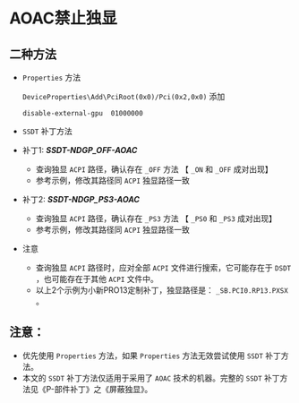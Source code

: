 # AOAC禁止独显

## 二种方法

- `Properties` 方法

  `DeviceProperties\Add\PciRoot(0x0)/Pci(0x2,0x0)` 添加

  ``` 
  disable-external-gpu	01000000 
  ```

-  `SSDT` 补丁方法

  - 补丁1: ***SSDT-NDGP_OFF-AOAC*** 
    - 查询独显 `ACPI` 路径，确认存在 `_OFF` 方法  【 `_ON`  和  `_OFF` 成对出现】
    - 参考示例，修改其路径同 `ACPI` 独显路径一致
  - 补丁2: ***SSDT-NDGP_PS3-AOAC*** 
    - 查询独显 `ACPI` 路径，确认存在 `_PS3` 方法  【 `_PS0`  和  `_PS3` 成对出现】
    - 参考示例，修改其路径同 `ACPI` 独显路径一致
  - 注意
    - 查询独显 `ACPI` 路径时，应对全部 `ACPI` 文件进行搜索，它可能存在于 `DSDT` ，也可能存在于其他 `ACPI` 文件中。
    - 以上2个示例为小新PRO13定制补丁，独显路径是： `_SB.PCI0.RP13.PXSX` 。

## 注意：

- 优先使用 `Properties` 方法，如果 `Properties` 方法无效尝试使用 `SSDT` 补丁方法。
- 本文的 `SSDT` 补丁方法仅适用于采用了 `AOAC` 技术的机器。完整的 `SSDT` 补丁方法见《P-部件补丁》之《屏蔽独显》。